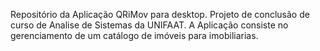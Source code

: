 Repositório da Aplicação QRiMov para desktop. Projeto de conclusão de curso de Analise de Sistemas da UNIFAAT. 
A Aplicação consiste no gerenciamento de um catálogo de imóveis para imobiliarias.
